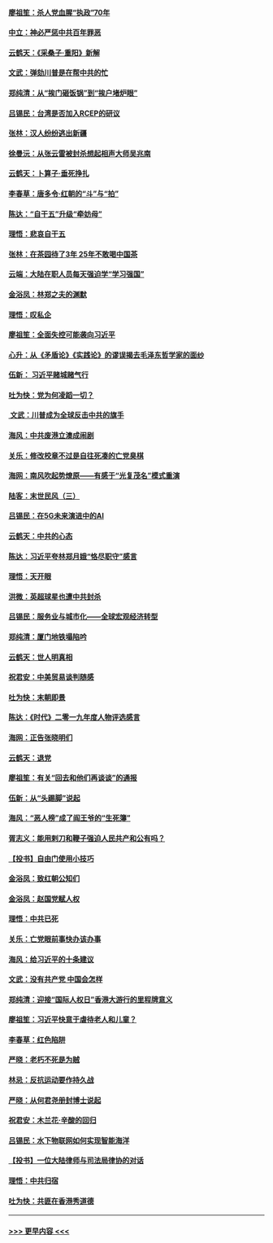 #### [廖祖笙：杀人党血腥“执政”70年](../pages/nsc993/n11745144.md?t=12261722) 
#### [中立：神必严惩中共百年罪恶](../pages/nsc993/n11744970.md?t=12261722) 
#### [云鹤天：《采桑子‧重阳》新解](../pages/nsc993/n11744948.md?t=12261722) 
#### [文武：弹劾川普是在帮中共的忙](../pages/nsc993/n11744758.md?t=12261722) 
#### [郑纯清：从“挨门砸饭锅”到“挨户堵炉眼”](../pages/nsc993/n11744745.md?t=12261722) 
#### [吕锡民：台湾是否加入RCEP的研议](../pages/nsc993/n11744701.md?t=12261722) 
#### [张林：汉人纷纷逃出新疆](../pages/nsc993/n11743530.md?t=12261722) 
#### [徐曼沅：从张云雷被封杀想起相声大师吴兆南](../pages/nsc993/n11741816.md?t=12261722) 
#### [云鹤天：卜算子‧垂死挣扎](../pages/nsc993/n11739956.md?t=12261722) 
#### [李春草：唐多令‧红朝的“斗”与“拍”](../pages/nsc993/n11739830.md?t=12261722) 
#### [陈达：“自干五”升级“牵妨母”](../pages/nsc993/n11739724.md?t=12261722) 
#### [理悟：悲哀自干五](../pages/nsc993/n11739547.md?t=12261722) 
#### [张林：在茶园待了3年 25年不敢喝中国茶](../pages/nsc993/n11739240.md?t=12261722) 
#### [云端：大陆在职人员每天强迫学“学习强国”](../pages/nsc993/n11738735.md?t=12261722) 
#### [金浴凤：林郑之夫的渊默](../pages/nsc993/n11737735.md?t=12261722) 
#### [理悟：叹私企](../pages/nsc993/n11737715.md?t=12261722) 
#### [廖祖笙：全面失控可能袭向习近平](../pages/nsc993/n11737704.md?t=12261722) 
#### [心升：从《矛盾论》《实践论》的谬误揭去毛泽东哲学家的面纱](../pages/nsc993/n11736962.md?t=12261722) 
#### [伍新： 习近平赌城赌气行](../pages/nsc993/n11736929.md?t=12261722) 
#### [吐为快：党为何凌蹈一切？](../pages/nsc993/n11736915.md?t=12261722) 
#### [ 文武：川普成为全球反击中共的旗手](../pages/nsc993/n11736882.md?t=12261722) 
#### [海风：中共废港立澳成闹剧](../pages/nsc993/n11735857.md?t=12261722) 
#### [关乐：修改校章不过是自往死凑的亡党臭棋](../pages/nsc993/n11735097.md?t=12261722) 
#### [海网：南风吹起势燎原——有感于“光复茂名”模式重演](../pages/nsc993/n11732308.md?t=12261722) 
#### [陆客：末世民风（三）](../pages/nsc993/n11732211.md?t=12261722) 
#### [吕锡民：在5G未来演进中的AI](../pages/nsc993/n11730010.md?t=12261722) 
#### [云鹤天：中共的心态](../pages/nsc993/n11729906.md?t=12261722) 
#### [陈达：习近平夸林郑月娥“恪尽职守”感言](../pages/nsc993/n11729881.md?t=12261722) 
#### [理悟：天开眼](../pages/nsc993/n11729699.md?t=12261722) 
#### [洪微：英超球星也遭中共封杀](../pages/nsc993/n11727243.md?t=12261722) 
#### [吕锡民：服务业与城市化——全球宏观经济转型](../pages/nsc993/n11725845.md?t=12261722) 
#### [郑纯清：厦门地铁塌陷吟](../pages/nsc993/n11725813.md?t=12261722) 
#### [云鹤天：世人明真相](../pages/nsc993/n11725621.md?t=12261722) 
#### [祝君安：中美贸易谈判随感](../pages/nsc993/n11725609.md?t=12261722) 
#### [吐为快：末朝即景](../pages/nsc993/n11723365.md?t=12261722) 
#### [陈达：《时代》二零一九年度人物评选感言](../pages/nsc993/n11723337.md?t=12261722) 
#### [海网：正告张晓明们](../pages/nsc993/n11723228.md?t=12261722) 
#### [云鹤天：退党](../pages/nsc993/n11723056.md?t=12261722) 
#### [廖祖笙：有关“回去和他们再谈谈”的通报](../pages/nsc993/n11722442.md?t=12261722) 
#### [伍新：从“头踢脚”说起](../pages/nsc993/n11722429.md?t=12261722) 
#### [海风：“恶人榜”成了阎王爷的“生死簿”](../pages/nsc993/n11722272.md?t=12261722) 
#### [胥志义：能用剌刀和鞭子强迫人民共产和公有吗？](../pages/nsc993/n11720569.md?t=12261722) 
#### [【投书】自由门使用小技巧](../pages/nsc993/n11720180.md?t=12261722) 
#### [金浴凤：致红朝公知们](../pages/nsc993/n11720563.md?t=12261722) 
#### [金浴凤：赵国党赋人权](../pages/nsc993/n11720533.md?t=12261722) 
#### [理悟：中共已死](../pages/nsc993/n11720233.md?t=12261722) 
#### [关乐：亡党眼前事快办该办事](../pages/nsc993/n11719160.md?t=12261722) 
#### [海风：给习近平的十条建议](../pages/nsc993/n11717616.md?t=12261722) 
#### [文武：没有共产党 中国会怎样](../pages/nsc993/n11717584.md?t=12261722) 
#### [郑纯清：迎接“国际人权日”香港大游行的里程牌意义](../pages/nsc993/n11717417.md?t=12261722) 
#### [廖祖笙：习近平快意于虐待老人和儿童？](../pages/nsc993/n11715313.md?t=12261722) 
#### [李春草：红色陷阱](../pages/nsc993/n11715029.md?t=12261722) 
#### [严晓：老朽不死是为贼](../pages/nsc993/n11712910.md?t=12261722) 
#### [林忌：反抗运动要作持久战](../pages/nsc993/n11712623.md?t=12261722) 
#### [严晓：从何君尧册封博士说起](../pages/nsc993/n11712465.md?t=12261722) 
#### [祝君安：木兰花·辛酸的回归](../pages/nsc993/n11712381.md?t=12261722) 
#### [吕锡民：水下物联网如何实现智能海洋](../pages/nsc993/n11711158.md?t=12261722) 
#### [【投书】一位大陆律师与司法局律协的对话](../pages/nsc993/n11709675.md?t=12261722) 
#### [理悟：中共归宿](../pages/nsc993/n11710059.md?t=12261722) 
#### [吐为快：共匪在香港秀道德](../pages/nsc993/n11709979.md?t=12261722) 

----
#### [ >>> 更早内容 <<< ](../indexes/nsc993-earlier.md)
